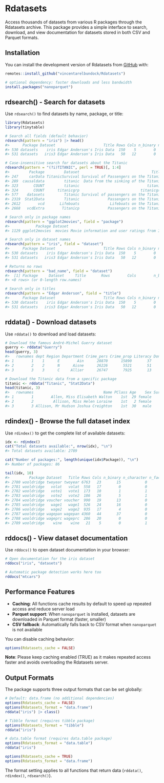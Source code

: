
<!-- README.md is generated from README.Rmd. Please edit that file -->

# Rdatasets

<!-- badges: start -->

<!-- badges: end -->

Access thousands of datasets from various R packages through the
Rdatasets archive. This package provides a simple interface to search,
download, and view documentation for datasets stored in both CSV and
Parquet formats.

## Installation

You can install the development version of Rdatasets from
[GitHub](https://github.com/vincentarelbundock/Rdatasetspkg) with:

``` r
remotes::install_github("vincentarelbundock/Rdatasets")

# optional dependency: faster downloads and less bandwidth
install.packages("nanoparquet")
```

## rdsearch() - Search for datasets

Use `rdsearch()` to find datasets by name, package, or title:

``` r
library(Rdatasets)
library(tinytable)

# Search all fields (default behavior)
rdsearch(pattern = "iris") |> head()
#>      Package Dataset                      Title Rows Cols n_binary n_character n_factor n_logical n_numeric                                                                   CSV                                                                    Doc
#> 530 datasets    iris Edgar Anderson's Iris Data  150    5        0           0        1         0         4  https://vincentarelbundock.github.io/Rdatasets/csv/datasets/iris.csv  https://vincentarelbundock.github.io/Rdatasets/doc/datasets/iris.html
#> 531 datasets   iris3 Edgar Anderson's Iris Data   50   12        0           0        0         0        12 https://vincentarelbundock.github.io/Rdatasets/csv/datasets/iris3.csv https://vincentarelbundock.github.io/Rdatasets/doc/datasets/iris3.html

# Case-insensitive search for datasets about the Titanic
rdsearch(pattern = "(?i)TITANIC", perl = TRUE)[, 1:4]
#>         Package         Dataset                                 Title Rows
#> 247     carData TitanicSurvival Survival of Passengers on the Titanic 1309
#> 289  causaldata         titanic  Data from the sinking of the Titanic 2201
#> 323       COUNT         titanic                               titanic 1316
#> 324       COUNT      titanicgrp                            titanicgrp   12
#> 577    datasets         Titanic Survival of passengers on the Titanic   32
#> 2319  Stat2Data         Titanic             Passengers on the Titanic 1313
#> 2612        vcd       Lifeboats              Lifeboats on the Titanic   18
#> 2668   vcdExtra        Titanicp             Passengers on the Titanic 1309

# Search only in package names
rdsearch(pattern = "ggplot2movies", field = "package") 
#>            Package Dataset                                             Title  Rows Cols n_binary n_character n_factor n_logical n_numeric                                                                         CSV                                                                          Doc
#> 1129 ggplot2movies  movies Movie information and user ratings from IMDB.com. 58788   24        7           2        0         0        22 https://vincentarelbundock.github.io/Rdatasets/csv/ggplot2movies/movies.csv https://vincentarelbundock.github.io/Rdatasets/doc/ggplot2movies/movies.html

# Search only in dataset names
rdsearch(pattern = "iris", field = "dataset")
#>      Package Dataset                      Title Rows Cols n_binary n_character n_factor n_logical n_numeric                                                                   CSV                                                                    Doc
#> 530 datasets    iris Edgar Anderson's Iris Data  150    5        0           0        1         0         4  https://vincentarelbundock.github.io/Rdatasets/csv/datasets/iris.csv  https://vincentarelbundock.github.io/Rdatasets/doc/datasets/iris.html
#> 531 datasets   iris3 Edgar Anderson's Iris Data   50   12        0           0        0         0        12 https://vincentarelbundock.github.io/Rdatasets/csv/datasets/iris3.csv https://vincentarelbundock.github.io/Rdatasets/doc/datasets/iris3.html

# Returns no rows
rdsearch(pattern = "bad_name", field = "dataset") 
#>  [1] Package     Dataset     Title       Rows        Cols        n_binary    n_character n_factor    n_logical   n_numeric   CSV         Doc        
#> <0 rows> (or 0-length row.names)

# Search only in titles
rdsearch(pattern = "Edgar Anderson", field = "title")
#>      Package Dataset                      Title Rows Cols n_binary n_character n_factor n_logical n_numeric                                                                   CSV                                                                    Doc
#> 530 datasets    iris Edgar Anderson's Iris Data  150    5        0           0        1         0         4  https://vincentarelbundock.github.io/Rdatasets/csv/datasets/iris.csv  https://vincentarelbundock.github.io/Rdatasets/doc/datasets/iris.html
#> 531 datasets   iris3 Edgar Anderson's Iris Data   50   12        0           0        0         0        12 https://vincentarelbundock.github.io/Rdatasets/csv/datasets/iris3.csv https://vincentarelbundock.github.io/Rdatasets/doc/datasets/iris3.html
```

## rddata() - Download datasets

Use `rddata()` to download and load datasets:

``` r
# Download the famous André-Michel Guerry dataset
guerry <- rddata("Guerry")
head(guerry, 3)
#>   rownames dept Region Department Crime_pers Crime_prop Literacy Donations Infants Suicides MainCity Wealth Commerce Clergy Crime_parents Infanticide Donation_clergy Lottery Desertion Instruction Prostitutes Distance Area Pop1831
#> 1        1    1      E        Ain      28870      15890       37      5098   33120    35039    2:Med     73       58     11            71          60              69      41        55          46          13  218.372 5762  346.03
#> 2        2    2      N      Aisne      26226       5521       51      8901   14572    12831    2:Med     22       10     82             4          82              36      38        82          24         327   65.945 7369  513.00
#> 3        3    3      C     Allier      26747       7925       13     10973   17044   114121    2:Med     61       66     68            46          42              76      66        16          85          34  161.927 7340  298.26

# Download the Titanic data from a specific package
titanic <- rddata("Titanic", "Stat2Data")
head(titanic, 3)
#>   rownames                                Name PClass Age    Sex Survived SexCode
#> 1        1        Allen, Miss Elisabeth Walton    1st  29 female        1       1
#> 2        2         Allison, Miss Helen Loraine    1st   2 female        0       1
#> 3        3 Allison, Mr Hudson Joshua Creighton    1st  30   male        0       0
```

## rdindex() - Browse the full dataset index

Use `rdindex()` to get the complete list of available datasets:

``` r
idx <- rdindex()
cat("Total datasets available:", nrow(idx), "\n")
#> Total datasets available: 2789

cat("Number of packages:", length(unique(idx$Package)), "\n")
#> Number of packages: 86

tail(idx, 10)
#>         Package Dataset   Title Rows Cols n_binary n_character n_factor n_logical n_numeric                                                                       CSV                                                                        Doc
#> 2780 wooldridge twoyear twoyear 6763   23       15           0        0         0        23 https://vincentarelbundock.github.io/Rdatasets/csv/wooldridge/twoyear.csv https://vincentarelbundock.github.io/Rdatasets/doc/wooldridge/twoyear.html
#> 2781 wooldridge   volat   volat  558   17        0           0        0         0        17   https://vincentarelbundock.github.io/Rdatasets/csv/wooldridge/volat.csv   https://vincentarelbundock.github.io/Rdatasets/doc/wooldridge/volat.html
#> 2782 wooldridge   vote1   vote1  173   10        1           1        0         0         9   https://vincentarelbundock.github.io/Rdatasets/csv/wooldridge/vote1.csv   https://vincentarelbundock.github.io/Rdatasets/doc/wooldridge/vote1.html
#> 2783 wooldridge   vote2   vote2  186   26        5           1        0         0        25   https://vincentarelbundock.github.io/Rdatasets/csv/wooldridge/vote2.csv   https://vincentarelbundock.github.io/Rdatasets/doc/wooldridge/vote2.html
#> 2784 wooldridge voucher voucher  990   19       13           0        0         0        19 https://vincentarelbundock.github.io/Rdatasets/csv/wooldridge/voucher.csv https://vincentarelbundock.github.io/Rdatasets/doc/wooldridge/voucher.html
#> 2785 wooldridge   wage1   wage1  526   24       16           0        0         0        24   https://vincentarelbundock.github.io/Rdatasets/csv/wooldridge/wage1.csv   https://vincentarelbundock.github.io/Rdatasets/doc/wooldridge/wage1.html
#> 2786 wooldridge   wage2   wage2  935   17        4           0        0         0        17   https://vincentarelbundock.github.io/Rdatasets/csv/wooldridge/wage2.csv   https://vincentarelbundock.github.io/Rdatasets/doc/wooldridge/wage2.html
#> 2787 wooldridge wagepan wagepan 4360   44       37           0        0         0        44 https://vincentarelbundock.github.io/Rdatasets/csv/wooldridge/wagepan.csv https://vincentarelbundock.github.io/Rdatasets/doc/wooldridge/wagepan.html
#> 2788 wooldridge wageprc wageprc  286   20        0           0        0         0        20 https://vincentarelbundock.github.io/Rdatasets/csv/wooldridge/wageprc.csv https://vincentarelbundock.github.io/Rdatasets/doc/wooldridge/wageprc.html
#> 2789 wooldridge    wine    wine   21    5        0           1        0         0         4    https://vincentarelbundock.github.io/Rdatasets/csv/wooldridge/wine.csv    https://vincentarelbundock.github.io/Rdatasets/doc/wooldridge/wine.html
```

## rddocs() - View dataset documentation

Use `rddocs()` to open dataset documentation in your browser:

``` r
# Open documentation for the iris dataset
rddocs("iris", "datasets")

# Automatic package detection works here too
rddocs("mtcars")
```

## Performance Features

- **Caching**: All functions cache results by default to speed up
  repeated access and reduce server load
- **Parquet support**: When `nanoparquet` is installed, datasets are
  downloaded in Parquet format (faster, smaller)
- **CSV fallback**: Automatically falls back to CSV format when
  `nanoparquet` is not available

You can disable caching behavior:

``` r
options(Rdatasets_cache = FALSE)
```

**Note**: Please keep caching enabled (TRUE) as it makes repeated access
faster and avoids overloading the Rdatasets server.

## Output Formats

The package supports three output formats that can be set globally:

``` r
# Default: data.frame (no additional dependencies)
options(Rdatasets_cache = FALSE)
options(Rdatasets_format = "data.frame")
rddata("iris") |> class()

# Tibble format (requires tibble package)
options(Rdatasets_format = "tibble")
rddata("iris")

# data.table format (requires data.table package)
options(Rdatasets_format = "data.table")
rddata("iris")

options(Rdatasets_cache = TRUE)
options(Rdatasets_format = "data.frame")
```

The format setting applies to all functions that return data
(`rddata()`, `rdindex()`, `rdsearch()`).
